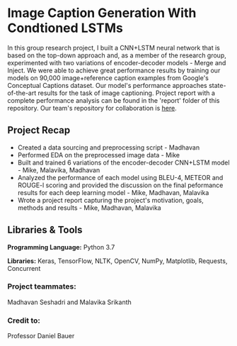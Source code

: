 # Image Caption Generation With Condtioned LSTMs
In this group research project, I built a CNN+LSTM neural network that is based on the top-down approach and, as a member of the research group, experimented with two variations of encoder-decoder models - Merge and Inject. We were able to achieve great performance results by training our models on 90,000 image+reference caption examples from Google's Conceptual Captions dataset. Our model's performance approaches state-of-the-art results for the task of image captioning. Project report with a complete performance analysis can be found in the 'report' folder of this repository. Our team's repository for collaboration is [here](https://github.com/MADHAVAN001/image-captioning-approaches).

## Project Recap
* Created a data sourcing and preprocessing script - Madhavan
* Performed EDA on the preprocessed image data - Mike
* Built and trained 6 variations of the encoder-decoder CNN+LSTM model - Mike, Malavika, Madhavan
* Analyzed the performance of each model using BLEU-4, METEOR and ROUGE-l scoring and provided the discussion on the final peformance results for each deep learning model - Mike, Madhavan, Malavika
* Wrote a project report capturing the project's motivation, goals, methods and results - Mike, Madhavan, Malavika

## Libraries & Tools
**Programming Language:** Python 3.7

**Libraries:** Keras, TensorFlow, NLTK, OpenCV, NumPy, Matplotlib, Requests, Concurrent

### Project teammates:
Madhavan Seshadri and Malavika Srikanth

### Credit to:
Professor Daniel Bauer




